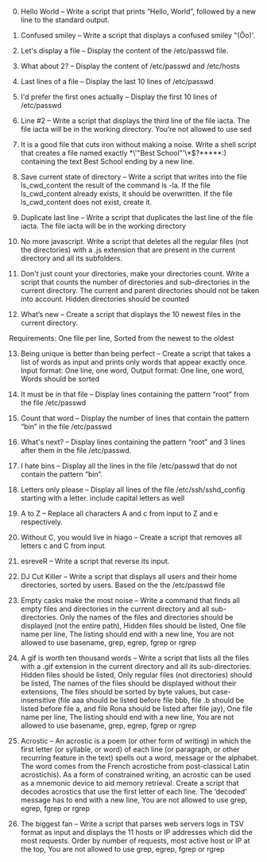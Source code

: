 0. Hello World – Write a script that prints “Hello, World”, followed by a new line to the standard output.

1. Confused smiley – Write a script that displays a confused smiley "(Ôo)'.

2. Let's display a file – Display the content of the /etc/passwd file.

3. What about 2? – Display the content of /etc/passwd and /etc/hosts

4. Last lines of a file – Display the last 10 lines of /etc/passwd

5. I'd prefer the first ones actually – Display the first 10 lines of /etc/passwd

6. Line #2 – Write a script that displays the third line of the file iacta. The file iacta will be in the working directory. You’re not allowed to use sed

7. It is a good file that cuts iron without making a noise. Write a shell script that creates a file named exactly \*\\'"Best School"\'\\*$\?\*\*\*\*\*:) containing the text Best School ending by a new line.

8. Save current state of directory – Write a script that writes into the file ls_cwd_content the result of the command ls -la. If the file ls_cwd_content already exists, it should be overwritten. If the file ls_cwd_content does not exist, create it.

9. Duplicate last line – Write a script that duplicates the last line of the file iacta. The file iacta will be in the working directory

10. No more javascript. Write a script that deletes all the regular files (not the directories) with a .js extension that are present in the current directory and all its subfolders.

11. Don't just count your directories, make your directories count. Write a script that counts the number of directories and sub-directories in the current directory. The current and parent directories should not be taken into account. Hidden directories should be counted

12. What’s new – Create a script that displays the 10 newest files in the current directory.

Requirements: One file per line, Sorted from the newest to the oldest

13. Being unique is better than being perfect – Create a script that takes a list of words as input and prints only words that appear exactly once. Input format: One line, one word, Output format: One line, one word, Words should be sorted

14. It must be in that file – Display lines containing the pattern “root” from the file /etc/passwd

15. Count that word – Display the number of lines that contain the pattern “bin” in the file /etc/passwd

16. What's next? – Display lines containing the pattern “root” and 3 lines after them in the file /etc/passwd.

17. I hate bins – Display all the lines in the file /etc/passwd that do not contain the pattern “bin”.

18. Letters only please – Display all lines of the file /etc/ssh/sshd_config starting with a letter. include capital letters as well

19. A to Z – Replace all characters A and c from input to Z and e respectively.

20. Without C, you would live in hiago – Create a script that removes all letters c and C from input.

21. esreveR – Write a script that reverse its input.

22. DJ Cut Killer – Write a script that displays all users and their home directories, sorted by users. Based on the the /etc/passwd file

23. Empty casks make the most noise – Write a command that finds all empty files and directories in the current directory and all sub-directories. Only the names of the files and directories should be displayed (not the entire path), Hidden files should be listed, One file name per line, The listing should end with a new line, You are not allowed to use basename, grep, egrep, fgrep or rgrep

24. A gif is worth ten thousand words – Write a script that lists all the files with a .gif extension in the current directory and all its sub-directories. Hidden files should be listed, Only regular files (not directories) should be listed, The names of the files should be displayed without their extensions, The files should be sorted by byte values, but case-insensitive (file aaa should be listed before file bbb, file .b should be listed before file a, and file Rona should be listed after file jay), One file name per line, The listing should end with a new line, You are not allowed to use basename, grep, egrep, fgrep or rgrep

25. Acrostic – An acrostic is a poem (or other form of writing) in which the first letter (or syllable, or word) of each line (or paragraph, or other recurring feature in the text) spells out a word, message or the alphabet. The word comes from the French acrostiche from post-classical Latin acrostichis). As a form of constrained writing, an acrostic can be used as a mnemonic device to aid memory retrieval.  Create a script that decodes acrostics that use the first letter of each line. The ‘decoded’ message has to end with a new line, You are not allowed to use grep, egrep, fgrep or rgrep

26. The biggest fan – Write a script that parses web servers logs in TSV format as input and displays the 11 hosts or IP addresses which did the most requests. Order by number of requests, most active host or IP at the top, You are not allowed to use grep, egrep, fgrep or rgrep



